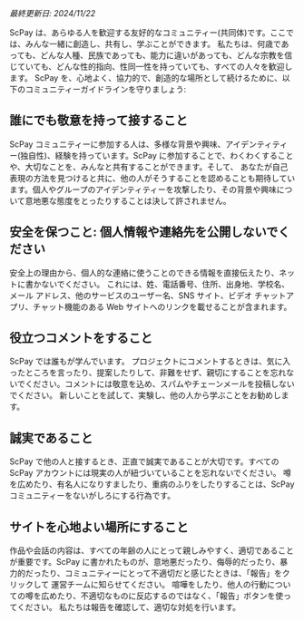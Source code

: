 _最終更新日: 2024/11/22_

ScPay は、あらゆる人を歓迎する友好的なコミュニティー(共同体)です。ここでは、みんな一緒に創造し、共有し、学ぶことができます。 私たちは、何歳であっても、どんな人種、民族であっても、能力に違いがあっても、どんな宗教を信じていても、どんな性的指向、性同一性を持っていても、すべての人々を歓迎します。 ScPay を、心地よく、協力的で、創造的な場所として続けるために、以下のコミュニティーガイドラインを守りましょう:

## 誰にでも敬意を持って接すること

ScPay コミュニティーに参加する人は、多様な背景や興味、アイデンティティー(独自性)、経験を持っています。ScPay に参加することで、わくわくすることや、大切なことを、みんなと共有することができます。そして、 あなたが自己表現の方法を見つけると共に、他の人がそうすることを認めることも期待しています。個人やグループのアイデンティティーを攻撃したり、その背景や興味について意地悪な態度をとったりすることは決して許されません。

## 安全を保つこと: 個人情報や連絡先を公開しないでください

安全上の理由から、個人的な連絡に使うことのできる情報を直接伝えたり、ネットに書かないでください。 これには、姓、電話番号、住所、出身地、学校名、メール アドレス、他のサービスのユーザー名、SNS サイト、ビデオ チャットアプリ、チャット機能のある Web サイトへのリンクを載せることが含まれます。

## 役立つコメントをすること

ScPay では誰もが学んでいます。 プロジェクトにコメントするときは、気に入ったところを言ったり、提案したりして、非難をせず、親切にすることを忘れないでください。コメントには敬意を込め、スパムやチェーンメールを投稿しないでください。 新しいことを試して、実験し、他の人から学ぶことをお勧めします。

## 誠実であること

ScPay で他の人と接するとき、正直で誠実であることが大切です。すべての ScPay アカウントには現実の人が紐づいていることを忘れないでください。 噂を広めたり、有名人になりすましたり、重病のふりをしたりすることは、ScPay コミュニティーをないがしろにする行為です。

## サイトを心地よい場所にすること

作品や会話の内容は、すべての年齢の人にとって親しみやすく、適切であることが重要です。ScPay に書かれたものが、意地悪だったり、侮辱的だったり、暴力的だったり、コミュニティーにとって不適切だと感じたときは、「報告」をクリックして 運営チームに知らせてください。 喧嘩をしたり、他人の行動についての噂を広めたり、不適切なものに反応するのではなく、「報告」ボタンを使ってください。 私たちは報告を確認して、適切な対処を行います。
